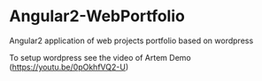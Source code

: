 # Angular2-WebPortfolio
Angular2 application of web projects portfolio based on wordpress

To setup wordpress see the video of Artem Demo (https://youtu.be/0pOkhfVQ2-U)
